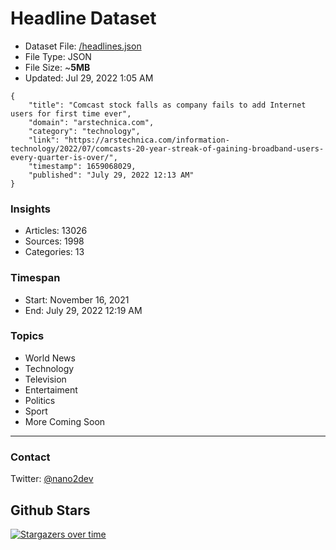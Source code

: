 # Headline Dataset

- Dataset File: [/headlines.json](https://raw.githubusercontent.com/fwd/news/master/headlines.json) 
- File Type: JSON
- File Size: ~**5MB**
- Updated: Jul 29, 2022 1:05 AM

```
{
    "title": "Comcast stock falls as company fails to add Internet users for first time ever",
    "domain": "arstechnica.com",
    "category": "technology",
    "link": "https://arstechnica.com/information-technology/2022/07/comcasts-20-year-streak-of-gaining-broadband-users-every-quarter-is-over/",
    "timestamp": 1659068029,
    "published": "July 29, 2022 12:13 AM"
}
```

### Insights

- Articles: 13026
- Sources: 1998
- Categories: 13

### Timespan

- Start: November 16, 2021
- End: July 29, 2022 12:19 AM

### Topics

- World News
- Technology
- Television
- Entertaiment
- Politics
- Sport
- More Coming Soon

---

### Contact 

Twitter: [@nano2dev](https://twitter.com/nano2dev)

## Github Stars

[![Stargazers over time](https://starchart.cc/fwd/news.svg)](https://starchart.cc/fwd/news)
	